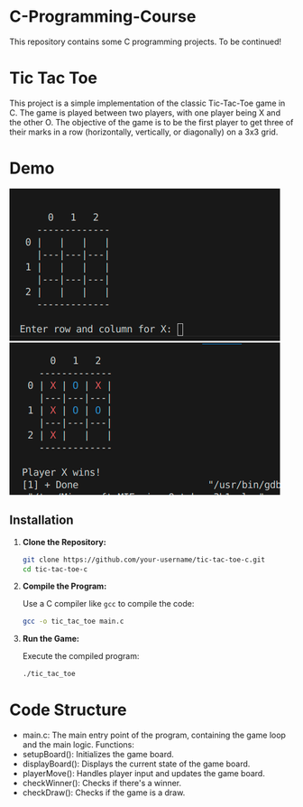 # C-Programming-Course
This repository contains some C programming projects.
To be continued!

# Tic Tac Toe
This project is a simple implementation of the classic Tic-Tac-Toe game in C. The game is played between two players, with one player being X and the other O. The objective of the game is to be the first player to get three of their marks in a row (horizontally, vertically, or diagonally) on a 3x3 grid.

# Demo

![TictactoeInput](tictactoeinput.PNG)
![tictactoeGame](tictactoe.PNG)



## Installation

1. **Clone the Repository:**

    ```bash
    git clone https://github.com/your-username/tic-tac-toe-c.git
    cd tic-tac-toe-c
    ```

2. **Compile the Program:**

    Use a C compiler like `gcc` to compile the code:

    ```bash
    gcc -o tic_tac_toe main.c
    ```

3. **Run the Game:**

    Execute the compiled program:

    ```bash
    ./tic_tac_toe
    ```
    
# Code Structure
- main.c: The main entry point of the program, containing the game loop and the main logic.
Functions:
- setupBoard(): Initializes the game board.
- displayBoard(): Displays the current state of the game board.
- playerMove(): Handles player input and updates the game board.
- checkWinner(): Checks if there's a winner.
- checkDraw(): Checks if the game is a draw.

  
